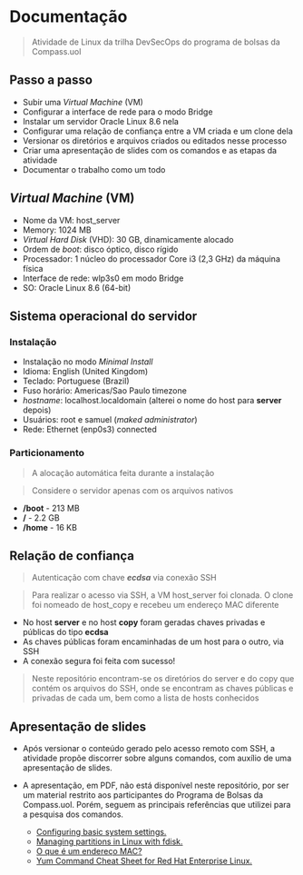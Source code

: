 # Documentação

> Atividade de Linux da trilha DevSecOps do programa de bolsas da Compass.uol

## Passo a passo

* Subir uma *Virtual Machine* (VM)
* Configurar a interface de rede para o modo Bridge
* Instalar um servidor Oracle Linux 8.6 nela
* Configurar uma relação de confiança entre a VM criada e um clone dela
* Versionar os diretórios e arquivos criados ou editados nesse processo
* Criar uma apresentação de slides com os comandos e as etapas da atividade
* Documentar o trabalho como um todo

## *Virtual Machine* (VM)

* Nome da VM: host_server
* Memory: 1024 MB
* *Virtual Hard Disk* (VHD): 30 GB, dinamicamente alocado
* Ordem de *boot*: disco óptico, disco rígido
* Processador: 1 núcleo do processador Core i3 (2,3 GHz) da máquina física
* Interface de rede: wlp3s0 em modo Bridge
* SO: Oracle Linux 8.6 (64-bit)

## Sistema operacional do servidor

### Instalação

* Instalação no modo *Minimal Install*
* Idioma: English (United Kingdom)
* Teclado: Portuguese (Brazil)
* Fuso horário: Americas/Sao Paulo timezone
* *hostname*: localhost.localdomain (alterei o nome do host para **server** depois)
* Usuários: root e samuel (*maked administrator*)
* Rede: Ethernet (enp0s3) connected

### Particionamento

> A alocação automática feita durante a instalação

> Considere o servidor apenas com os arquivos nativos

* **/boot** - 213 MB
* **/** - 2.2 GB
* **/home** - 16 KB

## Relação de confiança 

> Autenticação com chave ***ecdsa*** via conexão SSH

> Para realizar o acesso via SSH, a VM host_server foi clonada. O clone foi nomeado de host_copy e recebeu um endereço MAC diferente

* No host **server** e no host **copy** foram geradas chaves privadas e públicas do tipo **ecdsa**
* As chaves públicas foram encaminhadas de um host para o outro, via SSH
* A conexão segura foi feita com sucesso! 

> Neste repositório encontram-se os diretórios do server e do copy que contém os arquivos do SSH, onde se encontram as chaves públicas e privadas de cada um, bem como a lista de hosts conhecidos

## Apresentação de slides

* Após versionar o conteúdo gerado pelo acesso remoto com SSH, a atividade propõe discorrer sobre alguns comandos, com auxílio de uma apresentação de slides.
* A apresentação, em PDF, não está disponível neste repositório, por ser um material restrito aos participantes do Programa de Bolsas da Compass.uol. Porém, seguem as principais referências que utilizei para a pesquisa dos comandos.

  * [Configuring basic system settings.](https://access.redhat.com/documentation/en-us/red_hat_enterprise_linux/8/html/configuring_basic_system_settings/index#doc-wrapper)
  * [Managing partitions in Linux with fdisk.](https://www.redhat.com/sysadmin/partitions-fdisk)
  * [O que é um endereço MAC?](https://help.gnome.org/users/gnome-help/stable/net-macaddress.html.pt)
  * [Yum Command Cheat Sheet for Red Hat Enterprise Linux.](https://access.redhat.com/articles/yum-cheat-sheet)
